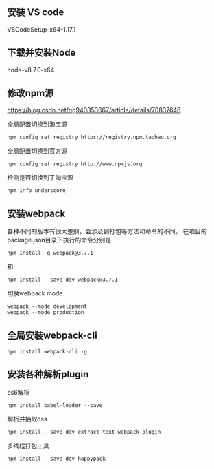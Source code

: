 ## 安装 VS code
VSCodeSetup-x64-1.17.1

## 下载并安装Node
node-v8.7.0-x64

## 修改npm源
https://blog.csdn.net/qq940853667/article/details/70837646

全局配置切换到淘宝源
```
npm config set registry https://registry.npm.taobao.org
```

全局配置切换到官方源
```
npm config set registry http://www.npmjs.org
```

检测是否切换到了淘宝源
```
npm info underscore
```

## 安装webpack
各种不同的版本有很大差别，会涉及到打包等方法和命令的不同。
在项目的package.json目录下执行的命令分别是
```
npm install -g webpack@3.7.1
```
和 
```
npm install --save-dev webpack@3.7.1
```

切换webpack mode
```
webpack --mode development
webpack --mode production
```

## 全局安装webpack-cli
```
npm install webpack-cli -g
```

## 安装各种解析plugin
es6解析
```
npm install babel-loader --save
```
解析并抽取css
```
npm install --save-dev extract-text-webpack-plugin
```
多线程打包工具
```
npm install --save-dev happypack
```

